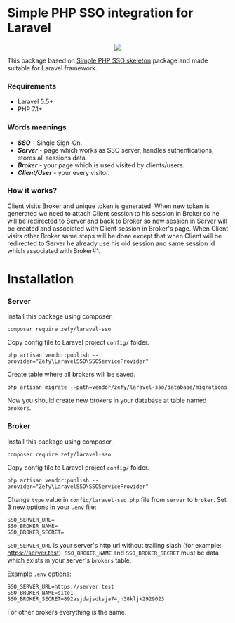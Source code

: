 # Simple PHP SSO integration for Laravel

<p align="center"><img src="https://laravel.com/assets/img/components/logo-laravel.svg"></p>


This package based on [Simple PHP SSO skeleton](https://github.com/zefy/php-simple-sso) package and made suitable for Laravel framework.
### Requirements
* Laravel 5.5+
* PHP 7.1+

### Words meanings
* ***SSO*** - Single Sign-On.
* ***Server*** - page which works as SSO server, handles authentications, stores all sessions data.
* ***Broker*** - your page which is used visited by clients/users.
* ***Client/User*** - your every visitor.

### How it works?
Client visits Broker and unique token is generated. When new token is generated we need to attach Client session to his session in Broker so he will be redirected to Server and back to Broker so new session in Server will be created and associated with Client session in Broker's page. When Client visits other Broker same steps will be done except that when Client will be redirected to Server he already use his old session and same session id which associated with Broker#1.

# Installation
### Server
Install this package using composer.
```shell
composer require zefy/laravel-sso
```

Copy config file to Laravel project `config/` folder.
```shell
php artisan vendor:publish --provider="Zefy\LaravelSSO\SSOServiceProvider"
```

Create table where all brokers will be saved.
```shell
php artisan migrate --path=vendor/zefy/laravel-sso/database/migrations
```

Now you should create new brokers in your database at table named `brokers`.

### Broker
Install this package using composer.
```shell
composer require zefy/laravel-sso
```

Copy config file to Laravel project `config/` folder.
```shell
php artisan vendor:publish --provider="Zefy\LaravelSSO\SSOServiceProvider"
```

Change `type` value in `config/laravel-sso.php` file from `server`
 to `broker`.
 Set 3 new options in your `.env` file:
 ```shell
 SSO_SERVER_URL=
 SSO_BROKER_NAME=
 SSO_BROKER_SECRET=
 ```
 `SSO_SERVER_URL` is your server's http url without trailing slash (for example: https://server.test). `SSO_BROKER_NAME` and `SSO_BROKER_SECRET` must be data which exists in your server's `brokers` table.
 
 Example `.env` options:
  ```shell
 SSO_SERVER_URL=https://server.test
 SSO_BROKER_NAME=site1
 SSO_BROKER_SECRET=892asjdajsdksja74jh38kljk2929023
 ```
 
 For other brokers everything is the same.
